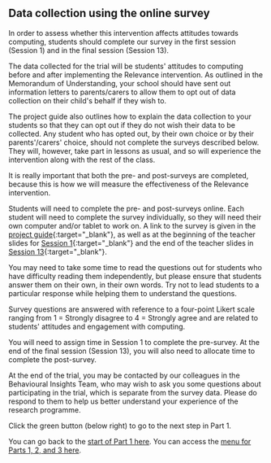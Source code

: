 ## Data collection using the online survey

In order to assess whether this intervention affects attitudes towards computing, students should complete our survey in the first session (Session 1) and in the final session (Session 13).

The data collected for the trial will be students' attitudes to computing before and after implementing the Relevance intervention. As outlined in the Memorandum of Understanding, your school should have sent out information letters to parents/carers to allow them to opt out of data collection on their child's behalf if they wish to.

The project guide also outlines how to explain the data collection to your students so that they can opt out if they do not wish their data to be collected. Any student who has opted out, by their own choice or by their parents'/carers' choice, should not complete the surveys described below. They will, however, take part in lessons as usual, and so will experience the intervention along with the rest of the class.
 
It is really important that both the pre- and post-surveys are completed, because this is how we will measure the effectiveness of the Relevance intervention. 

Students will need to complete the pre- and post-surveys online. Each student will need to complete the survey individually, so they will need their own computer and/or tablet to work on. A link to the survey is given in the [project guide](https://docs.google.com/document/d/1by0Blwi9Iq2iXvPBdKwuz5ZYqmGdZdb-FR8y5bJGH64){:target="_blank"}, as well as at the beginning of the teacher slides for [Session 1](https://docs.google.com/presentation/d/144Uc-9llYy4LVkKkD0AYTn5ZLM_vWLcPhGiIbuctNXs){:target="_blank"} and the end of the teacher slides in [Session 13](https://docs.google.com/presentation/d/1aowvd6Kt5Togyv1dRLpGjtw1U7ICLNXX_jnPHco2mBc){:target="_blank"}.

You may need to take some time to read the questions out for students who have difficulty reading them independently, but please ensure that students answer them on their own, in their own words. Try not to lead students to a particular response while helping them to understand the questions.

Survey questions are answered with reference to a four-point Likert scale ranging from 1 = Strongly disagree to 4 = Strongly agree and are related to students' attitudes and engagement with computing.

You will need to assign time in Session 1 to complete the pre-survey. At the end of the final session (Session 13), you will also need to allocate time to complete the post-survey.

At the end of the trial, you may be contacted by our colleagues in the Behavioural Insights Team, who may wish to ask you some questions about participating in the trial, which is separate from the survey data. Please do respond to them to help us better understand your experience of the research programme.

Click the green button (below right) to go to the next step in Part 1.

You can go back to the [start of Part 1 here](https://projects.raspberrypi.org/en/projects/Year8-RelevanceTraining-Part1-GBICi4).
You can access the [menu for Parts 1, 2, and 3 here](https://projects.raspberrypi.org/en/pathways/year8-relevancetraining-gbici4).
